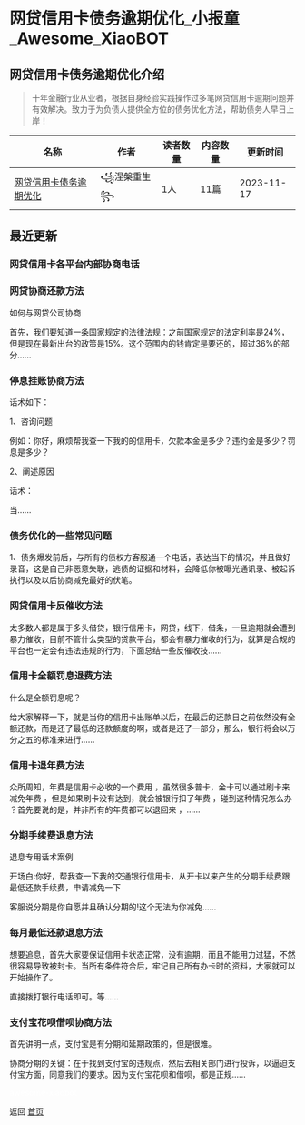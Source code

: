 # 网贷信用卡债务逾期优化_小报童_Awesome_XiaoBOT

## 网贷信用卡债务逾期优化介绍
> 十年金融行业从业者，根据自身经验实践操作过多笔网贷信用卡逾期问题并有效解决。致力于为负债人提供全方位的债务优化方法，帮助债务人早日上岸！  
  


|名称|作者|读者数量|内容数量|更新时间|
|---|---|---|---|---|
|[网贷信用卡债务逾期优化](https://xiaobot.net/p/99?refer=0b133df9-27dc-423b-8101-639049001c13)|꧁涅槃重生꧂|1人|11篇|2023-11-17|

## 最近更新
### 网贷信用卡各平台内部协商电话

### 网贷协商还款方法

如何与网贷公司协商

首先，我们要知道一条国家规定的法律法规：之前国家规定的法定利率是24%，但是现在最新出台的政策是15%。这个范围内的钱肯定是要还的，超过36%的部分......

### 停息挂账协商方法

话术如下：

1、咨询问题

例如：你好，麻烦帮我查一下我的的信用卡，欠款本金是多少？违约金是多少？罚息是多少？

2、阐述原因

话术：

当......

### 债务优化的一些常见问题

1、债务爆发前后，与所有的债权方客服通一个电话，表达当下的情况，并且做好录音，这是自己非恶意失联，逃债的证据和材料，会降低你被曝光通讯录、被起诉执行以及以后协商减免最好的伏笔。

### 网贷信用卡反催收方法

太多数人都是属于多头借贷，银行信用卡，网贷，线下，借条，一旦逾期就会遭到暴力催收，目前不管什么类型的贷款平台，都会有暴力催收的行为，就算是合规的平台也一定会有违法违规的行为，下面总结一些反催收技......

### 信用卡全额罚息退费方法

什么是全额罚息呢？

给大家解释一下，就是当你的信用卡出账单以后，在最后的还款日之前依然没有全额还款，而是还了最低的还款额度的啊，或者是还了一部分，那么，银行将会以万分之五的标准来进行......

### 信用卡退年费方法

众所周知，年费是信用卡必收的一个费用 ，虽然很多普卡，金卡可以通过刷卡来减免年费 ，但是如果刷卡没有达到，就会被银行扣了年费 ，碰到这种情况怎么办
？首先要说的是，并非所有的年费都可以退回来 ，......

### 分期手续费退息方法

退息专用话术案例

开场白:你好，帮我查一下我的交通银行信用卡，从开卡以来产生的分期手续费跟最低还款手续费，申请减免一下

客服说分期是你自愿并且确认分期的!这个无法为你减免......

### 每月最低还款退息方法

想要追息，首先大家要保证信用卡状态正常，没有逾期，而且不能用力过猛，不然很容易导致被封卡。当所有条件符合后，牢记自己所有办卡时的资料，大家就可以开始操作了。

直接拨打银行电话即可。等......

### 支付宝花呗借呗协商方法

首先讲明一点，支付宝是有分期和延期政策的，但是很难。

协商分期的关键：在于找到支付宝的违规点，然后去相关部门进行投诉，以逼迫支付宝方面，同意我们的要求。因为支付宝花呗和借呗，都是正规......


<a href="https://github.com/Reno9527/awesome-xiaobot" style="color: white; text-decoration: none;">awesome-xiaobot</a>

返回 [首页](../README.md)
